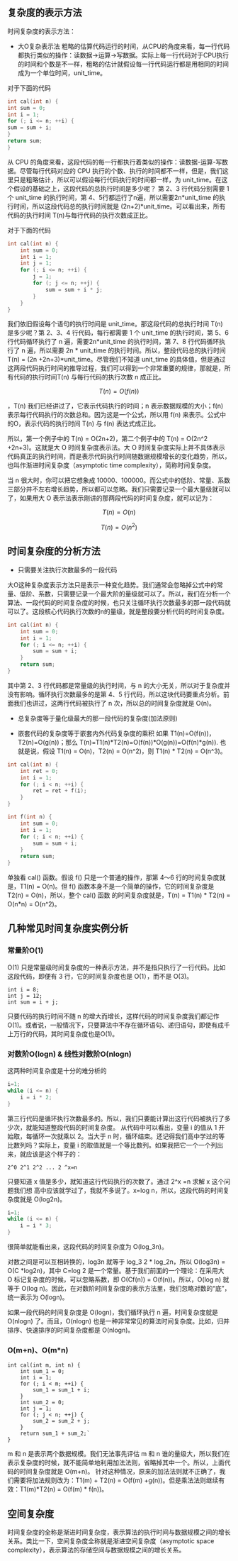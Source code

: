 ## 复杂度的表示方法

时间复杂度的表示方法：
- 大O复杂表示法
粗略的估算代码运行的时间，从CPU的角度来看，每一行代码都执行类似的操作：读数据->运算->写数据。实际上每一行代码对于CPU执行的时间和个数是不一样，粗略的估计就假设每一行代码运行都是用相同的时间成为一个单位时间，unit_time。

对于下面的代码
```C
int cal(int n) {
int sum = 0;
int i = 1;
for (; i <= n; ++i) {
sum = sum + i;
}
return sum;
}
```
从 CPU 的角度来看，这段代码的每一行都执行着类似的操作：读数据-运算-写数据。尽管每行代码对应的 CPU 执行的个数、执行的时间都不一样，但是，我们这里只是粗略估计，所以可以假设每行代码执行的时间都一样，为 unit_time。在这个假设的基础之上，这段代码的总执行时间是多少呢？
第 2、3 行代码分别需要 1 个 unit_time 的执行时间，第 4、5行都运行了n遍，所以需要2n*unit_time 的执行时间，所以这段代码总的执行时间就是 (2n+2)*unit_time。可以看出来，所有代码的执行时间 T(n)与每行代码的执行次数成正比。

对于下面的代码
```c
int cal(int n) {
    int sum = 0;
    int i = 1;
    int j = 1;
    for (; i <= n; ++i) {
        j = 1;
        for (; j <= n; ++j) {
            sum = sum + i * j;
        }
    }
}
```
我们依旧假设每个语句的执行时间是 unit_time。那这段代码的总执行时间 T(n) 是多少呢？第 2、3、4 行代码，每行都需要 1 个 unit_time 的执行时间，第 5、6 行代码循环执行了 n 遍，需要2n*unit_time 的执行时间，第 7、8 行代码循环执行了 n 遍，所以需要 2n * unit_time 的执行时间。所以，整段代码总的执行时间 T(n) = (2n +2n+3)*unit_time。尽管我们不知道 unit_time 的具体值，但是通过这两段代码执行时间的推导过程，我们可以得到一个非常重要的规律，那就是，所有代码的执行时间T(n) 与每行代码的执行次数 n 成正比。
```math
T(n) = O(f(n))
```
，T(n) 我们已经讲过了，它表示代码执行的时间；n 表示数据规模的大小；f(n) 表示每行代码执行的次数总和。因为这是一个公式，所以用 f(n) 来表示。公式中的O，表示代码的执行时间 T(n) 与 f(n) 表达式成正比。

所以，第一个例子中的 T(n) = O(2n+2)，第二个例子中的 T(n) = O(2n^2 +2n+3)。这就是大 O 时间复杂度表示法。大 O 时间复杂度实际上并不具体表示代码真正的执行时间，而是表示代码执行时间随数据规模增长的变化趋势，所以，也叫作渐进时间复杂度（asymptotic time complexity），简称时间复杂度。

当 n 很大时，你可以把它想象成 10000、100000。而公式中的低阶、常量、系数三部分并不左右增长趋势，所以都可以忽略。我们只需要记录一个最大量级就可以了，如果用大 O 表示法表示刚讲的那两段代码的时间复杂度，就可以记为：
```math
T(n) = O(n)
```
```math
T(n) = O(n^2)
```

## 时间复杂度的分析方法

- 只需要关注执行次数最多的一段代码

大O这种复杂度表示方法只是表示一种变化趋势。我们通常会忽略掉公式中的常量、低阶、系数，只需要记录一个最大阶的量级就可以了。所以，我们在分析一个算法、一段代码的时间复杂度的时候，也只关注循环执行次数最多的那一段代码就可以了。这段核心代码执行次数的n的量级，就是整段要分析代码的时间复杂度。

```c
int cal(int n) {
    int sum = 0;
    int i = 1;
    for (; i <= n; ++i) {
        sum = sum + i;
    }
    return sum;
}
```
其中第 2、3 行代码都是常量级的执行时间，与 n 的大小无关，所以对于复杂度并没有影响。循环执行次数最多的是第 4、5 行代码，所以这块代码要重点分析。前面我们也讲过，这两行代码被执行了 n 次，所以总的时间复杂度就是 O(n)。

- 总复杂度等于量化级最大的那一段代码的复杂度(加法原则)

- 嵌套代码的复杂度等于嵌套内外代码复杂度的乘积
如果 T1(n)=O(f(n))，T2(n)=O(g(n))；那么 T(n)=T1(n)*T2(n)=O(f(n))*O(g(n))=O(f(n)*g(n)).
也就是说，假设 T1(n) = O(n)，T2(n) = O(n^2)，则 T1(n) * T2(n) = O(n^3)。

```c
int cal(int n) {
    int ret = 0;
    int i = 1;
    for (; i < n; ++i) {
        ret = ret + f(i);
    }
}

int f(int n) {
    int sum = 0;
    int i = 1;
    for (; i < n; ++i) {
        sum = sum + i;
    }
    return sum;
}
```
单独看 cal() 函数。假设 f() 只是一个普通的操作，那第 4～6 行的时间复杂度就是，T1(n) =
O(n)。但 f() 函数本身不是一个简单的操作，它的时间复杂度是 T2(n) = O(n)，所以，整个 cal() 函数
的时间复杂度就是，T(n) = T1(n) * T2(n) = O(n*n) = O(n^2)。

## 几种常见时间复杂度实例分析

### 常量阶O(1)
O(1) 只是常量级时间复杂度的一种表示方法，并不是指只执行了一行代码。比如这段代码，即便有 3 行，它的时间复杂度也是 O(1），而不是 O(3)。
```
int i = 8;
int j = 12;
int sum = i + j;
```
只要代码的执行时间不随 n 的增大而增长，这样代码的时间复杂度我们都记作O(1)。或者说，一般情况下，只要算法中不存在循环语句、递归语句，即使有成千上万行的代码，其时间复杂度也是Ο(1)。

### 对数阶O(logn) & 线性对数阶O(nlogn)

这两种时间复杂度是十分的难分析的
```c
i=1;
while (i <= n) {
    i = i * 2;
}
```
第三行代码是循环执行次数最多的。所以，我们只要能计算出这行代码被执行了多少次，就能知道整段代码的时间复杂度。
从代码中可以看出，变量 i 的值从 1 开始取，每循环一次就乘以 2。当大于 n 时，循环结束。还记得我们高中学过的等比数列吗？实际上，变量 i 的取值就是一个等比数列。如果我把它一个一个列出来，就应该是这个样子的：
```
2^0 2^1 2^2 ... 2 ^x=n
```
只要知道 x 值是多少，就知道这行代码执行的次数了。通过 2^x =n 求解 x 这个问题我们想
高中应该就学过了，我就不多说了。x=log n，所以，这段代码的时间复杂度就是 O(log2n)。

```c
i=1;
while (i <= n) {
    i = i * 3;
}
```
很简单就能看出来，这段代码的时间复杂度为 O(log_3n)。

对数之间是可以互相转换的，log3n 就等于 log_3 2 * log_2n，所以 O(log3n) = O(C *log2n)，其中 C=log 2 是一个常量。基于我们前面的一个理论：在采用大 O 标记复杂度的时候，可以忽略系数，即 O(Cf(n)) = O(f(n))。所以，O(log n) 就等于 O(log n)。因此，在对数阶时间复杂度的表示方法里，我们忽略对数的“底”，统一表示为 O(logn)。

如果一段代码的时间复杂度是 O(logn)，我们循环执行 n 遍，时间复杂度就是 O(nlogn) 了。而且，O(nlogn) 也是一种非常常见的算法时间复杂度。比如，归并排序、快速排序的时间复杂度都是
O(nlogn)。

### O(m+n)、O(m*n)
```
int cal(int m, int n) {
    int sum_1 = 0;
    int i = 1;
    for (; i < m; ++i) {
        sum_1 = sum_1 + i;
    }
    int sum_2 = 0;
    int j = 1;
    for (; j < n; ++j) {
        sum_2 = sum_2 + j;
    }
    return sum_1 + sum_2;`
}
```
m 和 n 是表示两个数据规模。我们无法事先评估 m 和 n 谁的量级大，所以我们在表示复杂度的时候，就不能简单地利用加法法则，省略掉其中一个。所以，上面代码的时间复杂度就是 O(m+n)。
针对这种情况，原来的加法法则就不正确了，我们需要将加法规则改为：T1(m) + T2(n) = O(f(m) +g(n))。但是乘法法则继续有效：T1(m)*T2(n) = O(f(m) * f(n))。

## 空间复杂度

时间复杂度的全称是渐进时间复杂度，表示算法的执行时间与数据规模之间的增长关系。类比一下，空间复杂度全称就是渐进空间复杂度（asymptotic space complexity），表示算法的存储空间与数据规模之间的增长关系。
